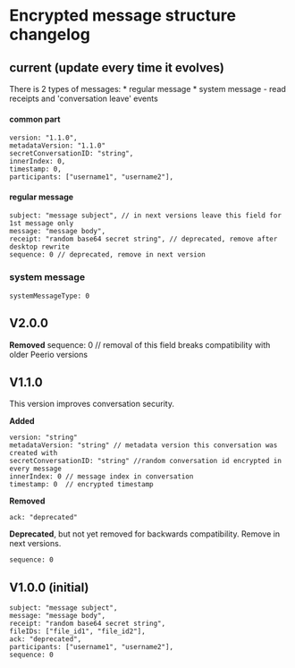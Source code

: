 # Encrypted message structure changelog


## current (update every time it evolves)

There is 2 types of messages: 
    * regular message
    * system message - read receipts and 'conversation leave' events
    
#### common part

```
version: "1.1.0",
metadataVersion: "1.1.0"
secretConversationID: "string",
innerIndex: 0,
timestamp: 0,
participants: ["username1", "username2"],
```

#### regular message
```
subject: "message subject", // in next versions leave this field for 1st message only
message: "message body",
receipt: "random base64 secret string", // deprecated, remove after desktop rewrite
sequence: 0 // deprecated, remove in next version
```

### system message
```
systemMessageType: 0
```

## V2.0.0

**Removed**
sequence: 0 // removal of this field breaks compatibility with older Peerio versions 

## V1.1.0
This version improves conversation security.

**Added**
```
version: "string"
metadataVersion: "string" // metadata version this conversation was created with
secretConversationID: "string" //random conversation id encrypted in every message
innerIndex: 0 // message index in conversation
timestamp: 0  // encrypted timestamp
```

**Removed**
```
ack: "deprecated"
```

**Deprecated**, but not yet removed for backwards compatibility. Remove in next versions.
```
sequence: 0  
```

## V1.0.0 (initial)

```
subject: "message subject",
message: "message body",
receipt: "random base64 secret string",
fileIDs: ["file_id1", "file_id2"],
ack: "deprecated",
participants: ["username1", "username2"],
sequence: 0 
```

